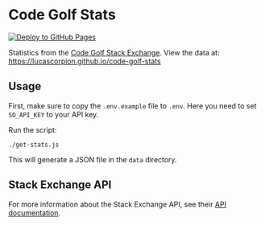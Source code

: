 # Code Golf Stats

[![Deploy to GitHub Pages](https://github.com/LucaScorpion/code-golf-stats/actions/workflows/deploy.yml/badge.svg)](https://github.com/LucaScorpion/code-golf-stats/actions/workflows/deploy.yml)

Statistics from the [Code Golf Stack Exchange](https://codegolf.stackexchange.com). View the data at: https://lucascorpion.github.io/code-golf-stats

## Usage

First, make sure to copy the `.env.example` file to `.env`.
Here you need to set `SO_API_KEY` to your API key.

Run the script:

```shell
./get-stats.js
```

This will generate a JSON file in the `data` directory.

## Stack Exchange API

For more information about the Stack Exchange API, see their [API documentation](https://api.stackexchange.com).
